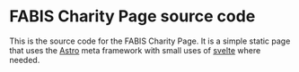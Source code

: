 # FABIS Charity Page source code

This is the source code for the FABIS Charity Page. It is a simple static page that uses the [Astro](https://astro.build/) meta framework with small uses of [svelte](https://svelte.dev/) where needed.
